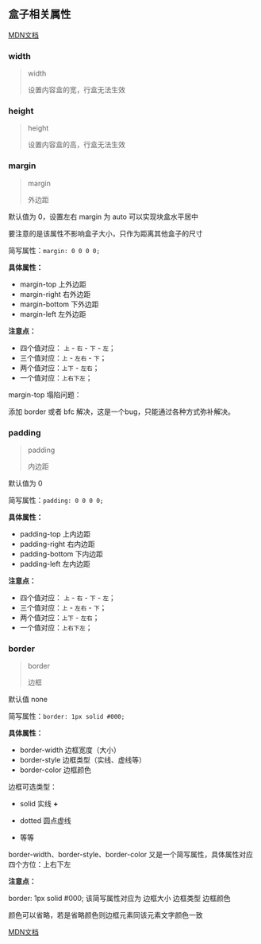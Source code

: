 ## 盒子相关属性

<a href="https://developer.mozilla.org/zh-CN/docs/Web/CSS/CSS_Box_Model/Introduction_to_the_CSS_box_model" target="_blank">MDN文档</a> 

### width

> width
>
> 设置内容盒的宽，行盒无法生效



### height

> height
>
> 设置内容盒的高，行盒无法生效



### margin

> margin
>
> 外边距

默认值为 0，设置左右 margin 为 auto 可以实现块盒水平居中

要注意的是该属性不影响盒子大小，只作为距离其他盒子的尺寸

简写属性：`margin: 0 0 0 0;` 

**具体属性：**

- margin-top 上外边距
- margin-right 右外边距
- margin-bottom 下外边距
- margin-left 左外边距

**注意点：**

- 四个值对应： `上` - `右` - `下` - `左`；
- 三个值对应：`上` - `左右` - `下`；
- 两个值对应：`上下` - `左右`；
- 一个值对应：`上右下左`；

margin-top 塌陷问题：

添加 border 或者 bfc 解决，这是一个bug，只能通过各种方式弥补解决。



### padding

> padding
>
> 内边距

默认值为 0

简写属性：`padding: 0 0 0 0;` 

**具体属性：**

- padding-top 上内边距
- padding-right 右内边距
- padding-bottom 下内边距
- padding-left 左内边距

**注意点：**

- 四个值对应： `上` - `右` - `下` - `左`；
- 三个值对应：`上` - `左右` - `下`；
- 两个值对应：`上下` - `左右`；
- 一个值对应：`上右下左`；



### border

> border
>
> 边框

默认值 none

简写属性：`border: 1px solid #000;`

**具体属性：**

- border-width 边框宽度（大小）
- border-style 边框类型（实线、虚线等）
- border-color 边框颜色

边框可选类型：

- solid 实线 **+**

- dotted 圆点虚线
- 等等

border-width、border-style、border-color 又是一个简写属性，具体属性对应四个方位：上右下左

**注意点：**

border: 1px solid #000; 该简写属性对应为 边框大小 边框类型 边框颜色

颜色可以省略，若是省略颜色则边框元素同该元素文字颜色一致

<a href="https://developer.mozilla.org/zh-CN/docs/Web/CSS/border-style" target="_blank">MDN文档</a> 